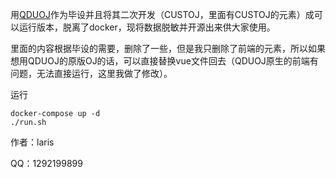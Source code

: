 用[QDUOJ](https://github.com/QingdaoU/OnlineJudge)作为毕设并且将其二次开发（CUSTOJ，里面有CUSTOJ的元素）成可以运行版本，脱离了docker，现将数据脱敏并开源出来供大家使用。

里面的内容根据毕设的需要，删除了一些，但是我只删除了前端的元素，所以如果想用QDUOJ的原版OJ的话，可以直接替换vue文件回去（QDUOJ原生的前端有问题，无法直接运行，这里我做了修改）。

运行

```shell
docker-compose up -d
./run.sh
```

作者：laris

QQ：1292199899